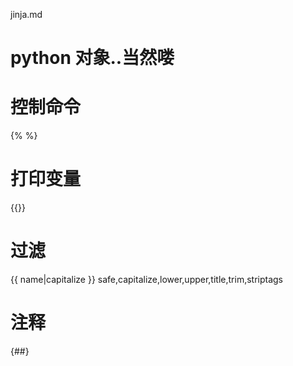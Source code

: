 jinja.md

# python 对象..当然喽

# 控制命令
{% %} 

# 打印变量
{{}}

# 过滤
{{ name|capitalize }}
safe,capitalize,lower,upper,title,trim,striptags

# 注释
{##}

